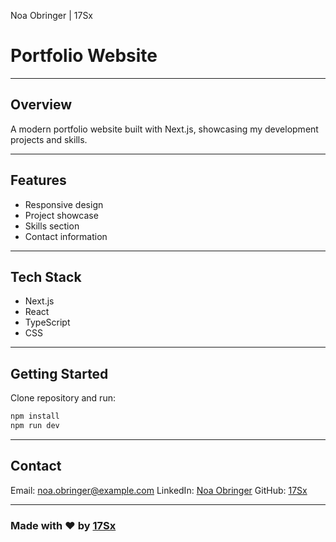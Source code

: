 Noa Obringer | 17Sx


# Portfolio Website
---
## Overview
A modern portfolio website built with Next.js, showcasing my development projects and skills.

---

## Features
- Responsive design
- Project showcase
- Skills section
- Contact information

---

## Tech Stack
- Next.js
- React
- TypeScript
- CSS

---

## Getting Started
Clone repository and run:
```bash
npm install
npm run dev
```

---

## Contact
Email: noa.obringer@example.com
LinkedIn: [Noa Obringer](https://linkedin.com/in/noaobringer)
GitHub: [17Sx](https://github.com/17Sx)

---

### Made with ♥ by [17Sx](https://github.com/17Sx)

